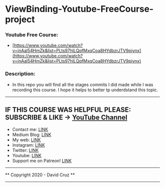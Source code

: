 # ViewBinding-Youtube-FreeCourse-project

### Youtube Free Course:
* [https://www.youtube.com/watch?v=inAal54HmZk&list=PLts97hlLQqfMxqCoa8HYdbzrJTV9piynx](https://www.youtube.com/watch?v=inAal54HmZk&list=PLts97hlLQqfMxqCoa8HYdbzrJTV9piynx)

### Description:
* In this repo you will find all the stages commits I did made while I was recording this course. I hope it helps to better tp underdstand this topic.

-------------------------------------------------------------------------------------------------
IF THIS COURSE WAS HELPFUL PLEASE: SUBSCRIBE & LIKE -> [YouTube Channel](https://youtube.com/c/DavidCruzAnaya)
-------------------------------------------------------------------------------------------------
- Contact me: [LINK](https://www.davidcruz.co.uk/contact)
- Medium Blog: [LINK](https://medium.com/@dacran)
- My web: [LINK](https://www.davidcruz.co.uk/)
- Instagram: [LINK](https://www.instagram.com/dacran/)
- Twitter: [LINK](https://twitter.com/davidcruzuk)
- Youtube: [LINK](https://youtube.com/c/DavidCruzAnaya)
- Support me on Patreon! [LINK](https://www.patreon.com/davidcruzuk)

*********************************
** Copyright 2020 - David Cruz **
*********************************
